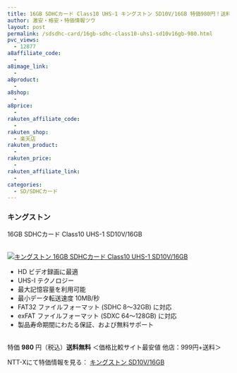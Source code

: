 ```yaml
---
title: 16GB SDHCカード Class10 UHS-1 キングストン SD10V/16GB 特価980円！送料無料！
author: 激安・格安・特価情報ツウ
layout: post
permalink: /sdsdhc-card/16gb-sdhc-class10-uhs1-sd10v16gb-980.html
pvc_views:
  - 12877
a8affiliate_code:
  -
a8image_link:
  -
a8product:
  -
a8shop:
  -
a8price:
  -
rakuten_affiliate_code:
  -
rakuten_shop:
  - 楽天店
rakuten_product:
  -
rakuten_price:
  -
rakuten_affiliate_link:
  -
categories:
  - SD/SDHCカード
---
```

### キングストン
16GB SDHCカード Class10 UHS-1 SD10V/16GB

<div class="img-bg2 img_L">
  <a href="//px.a8.net/svt/ejp?a8mat=ZYP6S+8IMA3E+S1Q+BWGDT&#038;a8ejpredirect=//nttxstore.jp/_II_KS14782627" target="_blank"><br /> <img border="0" alt="キングストン 16GB SDHCカード Class10 UHS-1 SD10V/16GB" src="//i1.wp.com/image.nttxstore.jp/l2_images/K/KS/KS14782627.jpg?w=120" data-recalc-dims="1" /></a>
</div>

<!--more-->

  * HD ビデオ録画に最適
  * UHS-I テクノロジー
  * 最大記憶容量を利用可能
  * 最小データ転送速度 10MB/秒
  * FAT32 ファイルフォーマット (SDHC 8～32GB) に対応
  * exFAT ファイルフォーマット (SDXC 64～128GB) に対応
  * 製品寿命期間にわたる保証、および無料サポート

<br clear="all" />特価 <span class="tokka-price"><strong>980</strong></span> 円（税込）**送料無料** ＜価格比較サイト最安値 他店：999円+送料＞

NTT-Xにて特価情報を見る： <span class="fs150p"><a href="//px.a8.net/svt/ejp?a8mat=ZYP6S+8IMA3E+S1Q+BWGDT&#038;a8ejpredirect=//nttxstore.jp/_II_KS14782627" target="_blank">キングストン SD10V/16GB</a></span>